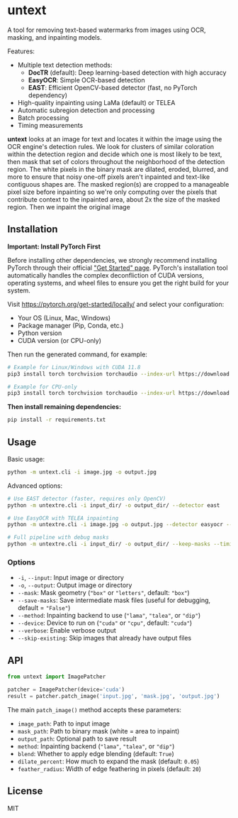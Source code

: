 # untext

A tool for removing text-based watermarks from images using OCR, masking, and inpainting models.

Features:
* Multiple text detection methods:
  * **DocTR** (default): Deep learning-based detection with high accuracy
  * **EasyOCR**: Simple OCR-based detection  
  * **EAST**: Efficient OpenCV-based detector (fast, no PyTorch dependency)
* High-quality inpainting using LaMa (default) or TELEA 
* Automatic subregion detection and processing
* Batch processing 
* Timing measurements 

**untext** looks at an image for text and locates it within the image using the OCR engine's detection rules. We look for clusters of similar coloration within the detection region and decide which one is most likely to be text, then mask that set of colors throughout the neighborhood of the detection region. The white pixels in the binary mask are dilated, eroded, blurred, and more to ensure that noisy one-off pixels aren't inpainted and text-like contiguous shapes are. The masked region(s) are cropped to a manageable pixel size before inpainting so we're only computing over the pixels that contribute context to the inpainted area, about 2x the size of the masked region. Then we inpaint the original image 

## Installation

**Important: Install PyTorch First**

Before installing other dependencies, we strongly recommend installing PyTorch through their official ["Get Started" page](https://pytorch.org/get-started/locally/). PyTorch's installation tool automatically handles the complex deconfliction of CUDA versions, operating systems, and wheel files to ensure you get the right build for your system.

Visit https://pytorch.org/get-started/locally/ and select your configuration:
- Your OS (Linux, Mac, Windows)  
- Package manager (Pip, Conda, etc.)
- Python version
- CUDA version (or CPU-only)

Then run the generated command, for example:
```bash
# Example for Linux/Windows with CUDA 11.8
pip3 install torch torchvision torchaudio --index-url https://download.pytorch.org/whl/cu118

# Example for CPU-only
pip3 install torch torchvision torchaudio --index-url https://download.pytorch.org/whl/cpu
```

**Then install remaining dependencies:**

```bash
pip install -r requirements.txt
```

## Usage

Basic usage:

```bash
python -m untext.cli -i image.jpg -o output.jpg
```

Advanced options:

```bash
# Use EAST detector (faster, requires only OpenCV)
python -m untextre.cli -i input_dir/ -o output_dir/ --detector east

# Use EasyOCR with TELEA inpainting
python -m untextre.cli -i image.jpg -o output.jpg --detector easyocr --paint telea

# Full pipeline with debug masks
python -m untextre.cli -i input_dir/ -o output_dir/ --keep-masks --timing
```

### Options

* `-i`, `--input`: Input image or directory
* `-o`, `--output`: Output image or directory
* `--mask`: Mask geometry (`"box"` or `"letters"`, default: `"box"`)
* `--save-masks`: Save intermediate mask files (useful for debugging, default = `"False"`)
* `--method`: Inpainting backend to use (`"lama"`, `"talea"`, or `"dip"`)
* `--device`: Device to run on (`"cuda"` or `"cpu"`, default: `"cuda"`)
* `--verbose`: Enable verbose output
* `--skip-existing`: Skip images that already have output files

## API

```python
from untext import ImagePatcher

patcher = ImagePatcher(device='cuda')
result = patcher.patch_image('input.jpg', 'mask.jpg', 'output.jpg')
```

The main `patch_image()` method accepts these parameters:

* `image_path`: Path to input image
* `mask_path`: Path to binary mask (white = area to inpaint)
* `output_path`: Optional path to save result
* `method`: Inpainting backend (`"lama"`, `"talea"`, or `"dip"`)
* `blend`: Whether to apply edge blending (default: `True`)
* `dilate_percent`: How much to expand the mask (default: `0.05`)
* `feather_radius`: Width of edge feathering in pixels (default: `20`)

## License

MIT



